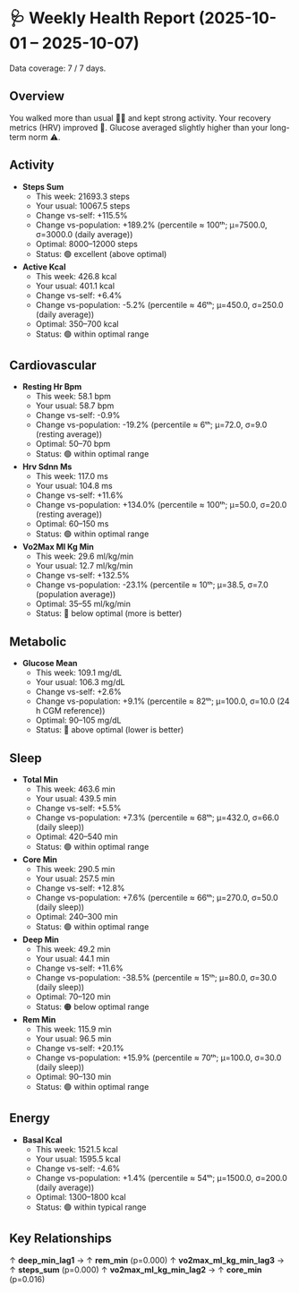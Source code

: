 # 🩺 Weekly Health Report (2025-10-01 – 2025-10-07)
Data coverage: 7 / 7 days.

## Overview
You walked more than usual 🏃‍♀️ and kept strong activity. Your recovery metrics (HRV) improved 💪. Glucose averaged slightly higher than your long-term norm ⚠️.

## Activity
- **Steps Sum**
  - This week: 21693.3 steps
  - Your usual: 10067.5 steps
  - Change vs-self: +115.5%
  - Change vs-population: +189.2% (percentile ≈ 100ᵗʰ; μ=7500.0, σ=3000.0 (daily average))
  - Optimal: 8000–12000 steps
  - Status: 🟢 excellent (above optimal)
- **Active Kcal**
  - This week: 426.8 kcal
  - Your usual: 401.1 kcal
  - Change vs-self: +6.4%
  - Change vs-population: -5.2% (percentile ≈ 46ᵗʰ; μ=450.0, σ=250.0 (daily average))
  - Optimal: 350–700 kcal
  - Status: 🟢 within optimal range

## Cardiovascular
- **Resting Hr Bpm**
  - This week: 58.1 bpm
  - Your usual: 58.7 bpm
  - Change vs-self: -0.9%
  - Change vs-population: -19.2% (percentile ≈ 6ᵗʰ; μ=72.0, σ=9.0 (resting average))
  - Optimal: 50–70 bpm
  - Status: 🟢 within optimal range
- **Hrv Sdnn Ms**
  - This week: 117.0 ms
  - Your usual: 104.8 ms
  - Change vs-self: +11.6%
  - Change vs-population: +134.0% (percentile ≈ 100ᵗʰ; μ=50.0, σ=20.0 (resting average))
  - Optimal: 60–150 ms
  - Status: 🟢 within optimal range
- **Vo2Max Ml Kg Min**
  - This week: 29.6 ml/kg/min
  - Your usual: 12.7 ml/kg/min
  - Change vs-self: +132.5%
  - Change vs-population: -23.1% (percentile ≈ 10ᵗʰ; μ=38.5, σ=7.0 (population average))
  - Optimal: 35–55 ml/kg/min
  - Status: 🔴 below optimal (more is better)

## Metabolic
- **Glucose Mean**
  - This week: 109.1 mg/dL
  - Your usual: 106.3 mg/dL
  - Change vs-self: +2.6%
  - Change vs-population: +9.1% (percentile ≈ 82ᵗʰ; μ=100.0, σ=10.0 (24 h CGM reference))
  - Optimal: 90–105 mg/dL
  - Status: 🔴 above optimal (lower is better)

## Sleep
- **Total Min**
  - This week: 463.6 min
  - Your usual: 439.5 min
  - Change vs-self: +5.5%
  - Change vs-population: +7.3% (percentile ≈ 68ᵗʰ; μ=432.0, σ=66.0 (daily sleep))
  - Optimal: 420–540 min
  - Status: 🟢 within optimal range
- **Core Min**
  - This week: 290.5 min
  - Your usual: 257.5 min
  - Change vs-self: +12.8%
  - Change vs-population: +7.6% (percentile ≈ 66ᵗʰ; μ=270.0, σ=50.0 (daily sleep))
  - Optimal: 240–300 min
  - Status: 🟢 within optimal range
- **Deep Min**
  - This week: 49.2 min
  - Your usual: 44.1 min
  - Change vs-self: +11.6%
  - Change vs-population: -38.5% (percentile ≈ 15ᵗʰ; μ=80.0, σ=30.0 (daily sleep))
  - Optimal: 70–120 min
  - Status: 🟠 below optimal range
- **Rem Min**
  - This week: 115.9 min
  - Your usual: 96.5 min
  - Change vs-self: +20.1%
  - Change vs-population: +15.9% (percentile ≈ 70ᵗʰ; μ=100.0, σ=30.0 (daily sleep))
  - Optimal: 90–130 min
  - Status: 🟢 within optimal range

## Energy
- **Basal Kcal**
  - This week: 1521.5 kcal
  - Your usual: 1595.5 kcal
  - Change vs-self: -4.6%
  - Change vs-population: +1.4% (percentile ≈ 54ᵗʰ; μ=1500.0, σ=200.0 (daily average))
  - Optimal: 1300–1800 kcal
  - Status: 🟢 within typical range

## Key Relationships
↑ **deep_min_lag1** → ↑ **rem_min** (p=0.000)
↑ **vo2max_ml_kg_min_lag3** → ↑ **steps_sum** (p=0.000)
↑ **vo2max_ml_kg_min_lag2** → ↑ **core_min** (p=0.016)